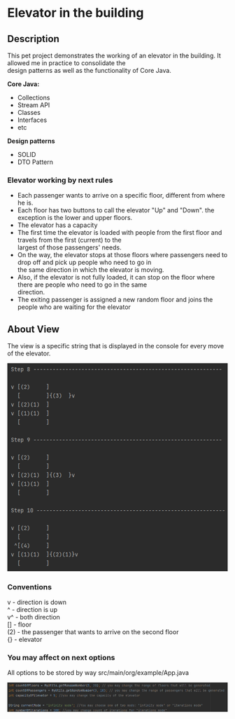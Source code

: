 # Elevator in the building 

## Description 

This pet project demonstrates the working of an elevator in the building. It allowed me in practice to consolidate the  
design patterns as well as the functionality of Core Java.

**Core Java:**
* Collections
* Stream API
* Classes
* Interfaces
* etc

**Design patterns**
* SOLID
* DTO Pattern

### Elevator working by next rules

* Each passenger wants to arrive on a specific floor, different from where he is.
* Each floor has two buttons to call the elevator "Up" and "Down". the exception is the lower and upper floors.
* The elevator has a capacity
* The first time the elevator is loaded with people from the first floor and travels from the first (current) to the  
largest of those passengers' needs.
* On the way, the elevator stops at those floors where passengers need to drop off and pick up people who need to go in  
the same direction in which the elevator is moving.
* Also, if the elevator is not fully loaded, it can stop on the floor where there are people who need to go in the same  
direction.
* The exiting passenger is assigned a new random floor and joins the people who are waiting for the elevator

## About View 

The view is a specific string that is displayed in the console for every move of the elevator.


![](src/main/resources/image_1.png)

### Conventions

v - direction is down  
^ - direction is up  
v^ - both direction  
[] - floor  
(2) - the passenger that wants to arrive on the second floor  
{} - elevator

### You may affect on next options

All options to be stored by way src/main/org/example/App.java

![](src/main/resources/image_2.png)